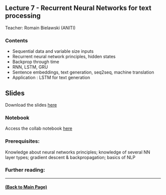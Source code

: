 ## Lecture 7 - Recurrent Neural Networks for text processing
Teacher: Romain Bielawski (ANITI)

<!-- 
### Lecture video
View the recorded lecture [here](https://drive.google.com/file/d/1Gs8LSEkDLlXxj_rRPwOt-dN20r19n0wo/view?usp=sharing)  (this will only be available for approximately 6 weeks after the course)
-->

### Contents

* Sequential data and variable size inputs
* Recurrent neural network principles, hidden states
* Backprop through time
* RNN, LSTM, GRU
* Sentence embeddings, text generation, seq2seq, machine translation
* Application : LSTM for text generation

## Slides

Download the slides [here](https://docs.google.com/presentation/d/1KS1_n3JO_4yZ1xCn8tDjkGPiSr2L1RIRN4SVFcXrhgk/edit?usp=sharing)

### Notebook
Access the collab notebook [here](https://colab.research.google.com/drive/1MWqyE46KXhKfL-hpQBMhAHYSlsKejtal?usp=sharing)


### Prerequisites:
Knowledge about neural networks principles; knowledge of several NN layer types; gradient descent & backpropagation; basics of NLP


### Further reading:

---
#### [(Back to Main Page)](../index.md)
